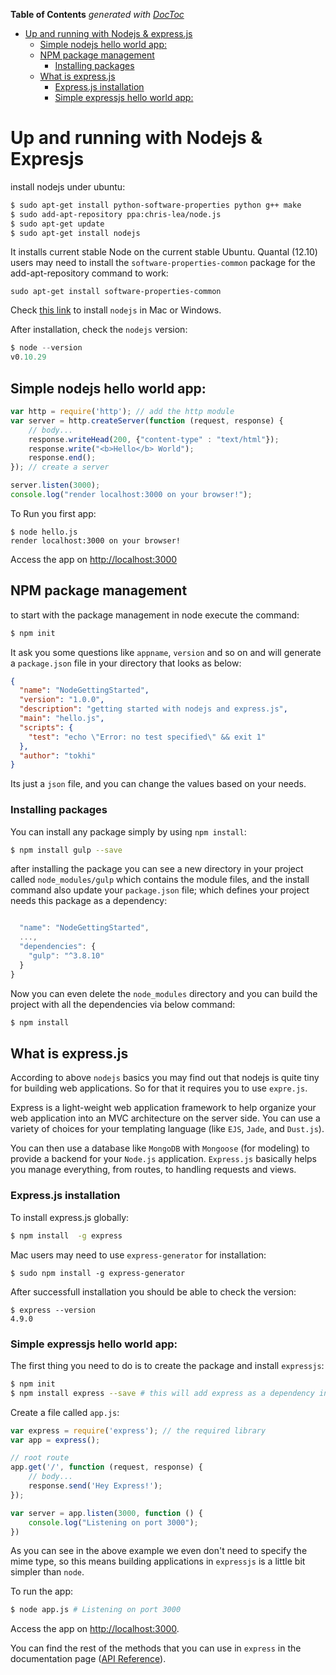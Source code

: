 **Table of Contents**  *generated with [DocToc](http://doctoc.herokuapp.com/)*

- [Up and running with Nodejs & express.js](#)
	- [Simple nodejs hello world app:](#)
	- [NPM package management](#)
		- [Installing packages](#)
	- [What is express.js](#)
		- [Express.js installation](#)
		- [Simple expressjs hello world app:](#)

# Up and running with Nodejs & Expresjs
install nodejs under ubuntu:

```bash
$ sudo apt-get install python-software-properties python g++ make
$ sudo add-apt-repository ppa:chris-lea/node.js
$ sudo apt-get update
$ sudo apt-get install nodejs
```
It installs current stable Node on the current stable Ubuntu. Quantal (12.10) users may need to install the `software-properties-common` package for the add-apt-repository command to work: 

```
sudo apt-get install software-properties-common
```

Check [this link](http://nodejs.org/download/) to install `nodejs` in Mac or Windows.


After installation, check the `nodejs` version:

```javascript
$ node --version
v0.10.29
```

## Simple nodejs hello world app:

```javascript
var http = require('http'); // add the http module
var server = http.createServer(function (request, response) {
	// body...
	response.writeHead(200, {"content-type" : "text/html"});
	response.write("<b>Hello</b> World");
	response.end();
}); // create a server 

server.listen(3000);
console.log("render localhost:3000 on your browser!");
```

To Run you first app:

```
$ node hello.js
render localhost:3000 on your browser!
```

Access the app on [http://localhost:3000](http://localhost:3000)

## NPM package management
to start with the package management in node execute the command:

```javascript
$ npm init
```

It ask you some questions like `appname`, `version` and so on and will generate a `package.json` file in your directory that looks as below:

```json
{
  "name": "NodeGettingStarted",
  "version": "1.0.0",
  "description": "getting started with nodejs and express.js",
  "main": "hello.js",
  "scripts": {
    "test": "echo \"Error: no test specified\" && exit 1"
  },
  "author": "tokhi"
}

```
Its just a `json` file, and you can change the values based on your needs.

### Installing packages
You can install any package simply by using `npm install`:

```bash
$ npm install gulp --save
```
after installing the package you can see a new directory in your project called `node_modules/gulp` which contains the module files, and the install command also update your `package.json` file; which defines your project needs this package as a dependency:

```javascript

  "name": "NodeGettingStarted",
  ...,
  "dependencies": {
    "gulp": "^3.8.10"
  }
}
```

Now you can even delete the `node_modules` directory and you can build the project with all the dependencies via below command:

```bash
$ npm install
```

## What is express.js
According to above `nodejs` basics you may find out that nodejs is quite tiny for building web applications. So for that it requires you to use `expre.js`.

Express is a light-weight web application framework to help organize your web application into an MVC architecture on the server side. You can use a variety of choices for your templating language (like `EJS`, `Jade`, and `Dust.js`).

You can then use a database like `MongoDB` with `Mongoose` (for modeling) to provide a backend for your `Node.js` application. `Express.js` basically helps you manage everything, from routes, to handling requests and views.


### Express.js installation
To install express.js globally:
```bash
$ npm install  -g express
```

Mac users may need to use `express-generator` for installation:

```
$ sudo npm install -g express-generator
```
After successfull installation you should be able to check the version:

```
$ express --version
4.9.0
```

### Simple expressjs hello world app:
The first thing you need to do is to create the package and install `expressjs`:

```bash
$ npm init
$ npm install express --save # this will add express as a dependency in package.json file
```
Create a file called `app.js`:

```javascript
var express = require('express'); // the required library
var app = express();

// root route
app.get('/', function (request, response) {
	// body...
	response.send('Hey Express!');
});

var server = app.listen(3000, function () {
	console.log("Listening on port 3000");
})
```
As you can see in the above example we even don't need to specify the mime type, so this means building applications in `expressjs` is a little bit simpler than `node`.

To run the app:

```bash
$ node app.js # Listening on port 3000
```
Access the app on [http://localhost:3000](http://localhost:3000).

You can find the rest of the methods that you can use in `express` in the documentation page ([API Reference](http://expressjs.com/4x/api.html)).


